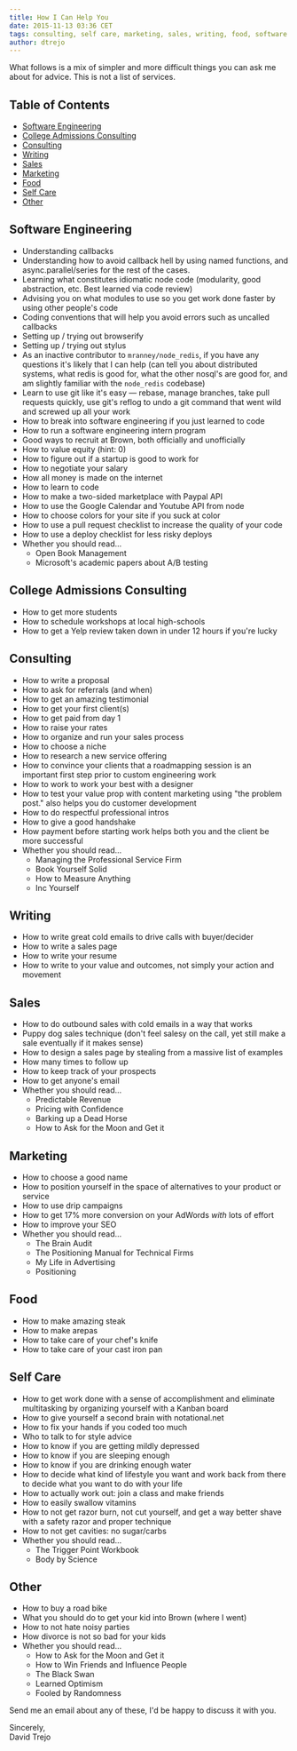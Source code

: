```yaml
---
title: How I Can Help You
date: 2015-11-13 03:36 CET
tags: consulting, self care, marketing, sales, writing, food, software engineering
author: dtrejo
---
```

What follows is a mix of simpler and more difficult things you can ask me about for advice. This is not a list of services.

<!-- more -->

## Table of Contents
- [Software Engineering](#software-engineering)
- [College Admissions Consulting](#college-admissions-consulting)
- [Consulting](#consulting)
- [Writing](#writing)
- [Sales](#sales)
- [Marketing](#marketing)
- [Food](#food)
- [Self Care](#self-care)
- [Other](#other)

## Software Engineering
- Understanding callbacks
- Understanding how to avoid callback hell by using named functions, and async.parallel/series for the rest of the cases.
- Learning what constitutes idiomatic node code (modularity, good abstraction, etc. Best learned via code review)
- Advising you on what modules to use so you get work done faster by using other people's code
- Coding conventions that will help you avoid errors such as uncalled callbacks
- Setting up / trying out browserify
- Setting up / trying out stylus
- As an inactive contributor to `mranney/node_redis`, if you have any questions it's likely that I can help (can tell you about distributed systems, what redis is good for, what the other nosql's are good for, and am slightly familiar with the `node_redis` codebase)
- Learn to use git like it's easy — rebase, manage branches, take pull requests quickly, use git's reflog to undo a git command that went wild and screwed up all your work
- How to break into software engineering if you just learned to code
- How to run a software engineering intern program
- Good ways to recruit at Brown, both officially and unofficially
- How to value equity (hint: 0)
- How to figure out if a startup is good to work for
- How to negotiate your salary
- How all money is made on the internet
- How to learn to code
- How to make a two-sided marketplace with Paypal API
- How to use the Google Calendar and Youtube API from node
- How to choose colors for your site if you suck at color
- How to use a pull request checklist to increase the quality of your code
- How to use a deploy checklist for less risky deploys
- Whether you should read...
    - Open Book Management
    - Microsoft's academic papers about A/B testing

## College Admissions Consulting
- How to get more students
- How to schedule workshops at local high-schools
- How to get a Yelp review taken down in under 12 hours if you're lucky

## Consulting
- How to write a proposal
- How to ask for referrals (and when)
- How to get an amazing testimonial
- How to get your first client(s)
- How to get paid from day 1
- How to raise your rates
- How to organize and run your sales process
- How to choose a niche
- How to research a new service offering
- How to convince your clients that a roadmapping session is an important first step prior to custom engineering work
- How to work to work your best with a designer
- How to test your value prop with content marketing using "the problem post." also helps you do customer development
- How to do respectful professional intros
- How to give a good handshake
- How payment before starting work helps both you and the client be more successful
- Whether you should read...
    - Managing the Professional Service Firm
    - Book Yourself Solid
    - How to Measure Anything
    - Inc Yourself

## Writing
- How to write great cold emails to drive calls with buyer/decider
- How to write a sales page
- How to write your resume
- How to write to your value and outcomes, not simply your action and movement

## Sales
- How to do outbound sales with cold emails in a way that works
- Puppy dog sales technique (don't feel salesy on the call, yet still make a sale eventually if it makes sense)
- How to design a sales page by stealing from a massive list of examples
- How many times to follow up
- How to keep track of your prospects
- How to get anyone's email
- Whether you should read...
    - Predictable Revenue
    - Pricing with Confidence
    - Barking up a Dead Horse
    - How to Ask for the Moon and Get it

## Marketing
- How to choose a good name
- How to position yourself in the space of alternatives to your product or service
- How to use drip campaigns
- How to get 17% more conversion on your AdWords *with* lots of effort
- How to improve your SEO
- Whether you should read...
    - The Brain Audit
    - The Positioning Manual for Technical Firms
    - My Life in Advertising
    - Positioning

## Food
- How to make amazing steak
- How to make arepas
- How to take care of your chef's knife
- How to take care of your cast iron pan

## Self Care
- How to get work done with a sense of accomplishment and eliminate multitasking by organizing yourself with a Kanban board
- How to give yourself a second brain with notational.net
- How to fix your hands if you coded too much
- Who to talk to for style advice
- How to know if you are getting mildly depressed
- How to know if you are sleeping enough
- How to know if you are drinking enough water
- How to decide what kind of lifestyle you want and work back from there to decide what you want to do with your life
- How to actually work out: join a class and make friends
- How to easily swallow vitamins
- How to not get razor burn, not cut yourself, and get a way better shave with a safety razor and proper technique
- How to not get cavities: no sugar/carbs
- Whether you should read...
    - The Trigger Point Workbook
    - Body by Science

## Other
- How to buy a road bike
- What you should do to get your kid into Brown (where I went)
- How to not hate noisy parties
- How divorce is not so bad for your kids
- Whether you should read...
    - How to Ask for the Moon and Get it
    - How to Win Friends and Influence People
    - The Black Swan
    - Learned Optimism
    - Fooled by Randomness

Send me an email about any of these, I'd be happy to discuss it with you.

Sincerely,<br>
David Trejo
